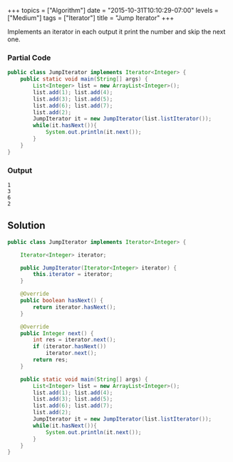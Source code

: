 +++
topics = ["Algorithm"]
date = "2015-10-31T10:10:29-07:00"
levels = ["Medium"]
tags = ["Iterator"]
title = "Jump Iterator"
+++

Implements an iterator in each output it print the number and skip the next one. 
<!--more-->
### Partial Code
```java
public class JumpIterator implements Iterator<Integer> {
    public static void main(String[] args) {
		List<Integer> list = new ArrayList<Integer>();
		list.add(1); list.add(4);
		list.add(3); list.add(5);
		list.add(6); list.add(7);
		list.add(2);
		JumpIterator it = new JumpIterator(list.listIterator());
		while(it.hasNext()){
			System.out.println(it.next());
		}
	}
}
```

### Output
```
1
3
6
2
```

## Solution
```java
public class JumpIterator implements Iterator<Integer> {

	Iterator<Integer> iterator;

	public JumpIterator(Iterator<Integer> iterator) {
		this.iterator = iterator;
	}

	@Override
	public boolean hasNext() {
		return iterator.hasNext();
	}

	@Override
	public Integer next() {
		int res = iterator.next();
		if (iterator.hasNext())
			iterator.next();
		return res;
	}

	public static void main(String[] args) {
		List<Integer> list = new ArrayList<Integer>();
		list.add(1); list.add(4);
		list.add(3); list.add(5);
		list.add(6); list.add(7);
		list.add(2);
		JumpIterator it = new JumpIterator(list.listIterator());
		while(it.hasNext()){
			System.out.println(it.next());
		}
	}
}
```